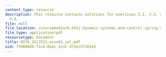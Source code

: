 ```yaml
---
content_type: resource
description: This resource contains solutions for exercises 3.2, 3.3, 4.1, 4.5, and
  4.6.
file: null
file_location: /coursemedia/6-241j-dynamic-systems-and-control-spring-2011/75908b66f1cb0a2c2e32d72ec57361e5_MIT6_241JS11_assn03_sol.pdf
file_type: application/pdf
resourcetype: Document
title: MIT6_241JS11_assn03_sol.pdf
uid: 75908b66-f1cb-0a2c-2e32-d72ec57361e5
---
```


